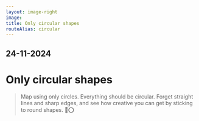```yaml
---
layout: image-right
image:
title: Only circular shapes
routeAlias: circular
---
```


## 24-11-2024

# Only circular shapes

> Map using only circles. Everything should be circular. Forget straight lines and sharp edges, and see how creative you can get by sticking to round shapes. 🔵⭕
